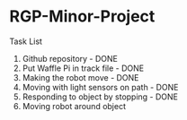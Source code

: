 # RGP-Minor-Project

Task List
1.	Github repository - DONE
2.  Put Waffle Pi in track file - DONE
3.	Making the robot move - DONE
4.	Moving with light sensors on path - DONE
5.	Responding to object by stopping - DONE
6.	Moving robot around object
